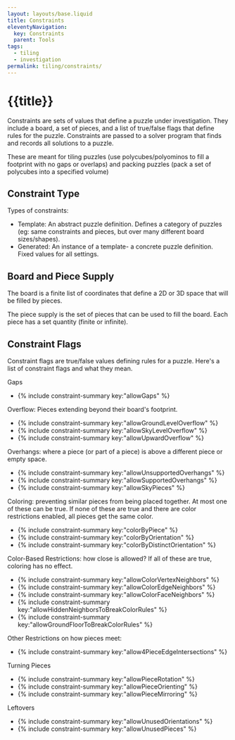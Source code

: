 ```yaml
---
layout: layouts/base.liquid
title: Constraints
eleventyNavigation:
  key: Constraints
  parent: Tools
tags:
  - tiling
  - investigation
permalink: tiling/constraints/
---
```

# {{title}}

Constraints are sets of values that define a puzzle under investigation. They include a board, a set of pieces, and a list of true/false flags that define rules for the puzzle. Constraints are passed to a solver program that finds and records all solutions to a puzzle.

These are meant for tiling puzzles (use polycubes/polyominos to fill a footprint with no gaps or overlaps) and packing puzzles (pack a set of polycubes into a specified volume)

## Constraint Type
Types of constraints:
* Template: An abstract puzzle definition. Defines a category of puzzles (eg: same constraints and pieces, but over many different board sizes/shapes).
* Generated: An instance of a template- a concrete puzzle definition. Fixed values for all settings.

## Board and Piece Supply

The board is a finite list of coordinates that define a 2D or 3D space that will be filled by pieces.

The piece supply is the set of pieces that can be used to fill the board. Each piece has a set quantity (finite or infinite).

## Constraint Flags

Constraint flags are true/false values defining rules for a puzzle. Here's a list of constraint flags and what they mean.

Gaps
* {% include constraint-summary key:"allowGaps" %}

Overflow: Pieces extending beyond their board's footprint.
* {% include constraint-summary key:"allowGroundLevelOverflow" %}
* {% include constraint-summary key:"allowSkyLevelOverflow" %}
* {% include constraint-summary key:"allowUpwardOverflow" %}

Overhangs: where a piece (or part of a piece) is above a different piece or empty space.
* {% include constraint-summary key:"allowUnsupportedOverhangs" %}
* {% include constraint-summary key:"allowSupportedOverhangs" %}
* {% include constraint-summary key:"allowSkyPieces" %}

Coloring: preventing similar pieces from being placed together. At most one of these can be true. If none of these are true and there are color restrictions enabled, all pieces get the same color.
* {% include constraint-summary key:"colorByPiece" %}
* {% include constraint-summary key:"colorByOrientation" %}
* {% include constraint-summary key:"colorByDistinctOrientation" %}

Color-Based Restrictions: how close is allowed? If all of these are true, coloring has no effect.
* {% include constraint-summary key:"allowColorVertexNeighbors" %}
* {% include constraint-summary key:"allowColorEdgeNeighbors" %}
* {% include constraint-summary key:"allowColorFaceNeighbors" %}
* {% include constraint-summary key:"allowHiddenNeighborsToBreakColorRules" %}
* {% include constraint-summary key:"allowGroundFloorToBreakColorRules" %}

Other Restrictions on how pieces meet:
* {% include constraint-summary key:"allow4PieceEdgeIntersections" %}

Turning Pieces
* {% include constraint-summary key:"allowPieceRotation" %}
* {% include constraint-summary key:"allowPieceOrienting" %}
* {% include constraint-summary key:"allowPieceMirroring" %}

Leftovers
* {% include constraint-summary key:"allowUnusedOrientations" %}
* {% include constraint-summary key:"allowUnusedPieces" %}

